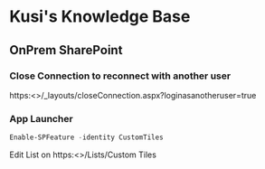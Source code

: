 # Kusi's Knowledge Base

## OnPrem SharePoint

### Close Connection to reconnect with another user

https:<>/_layouts/closeConnection.aspx?loginasanotheruser=true

### App Launcher

```powershell
Enable-SPFeature -identity CustomTiles
```

Edit List on https:<>/Lists/Custom Tiles
